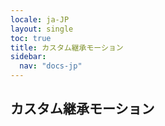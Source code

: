 ```yaml
---
locale: ja-JP
layout: single
toc: true
title: カスタム継承モーション
sidebar:
  nav: "docs-jp"
---
```

## カスタム継承モーション